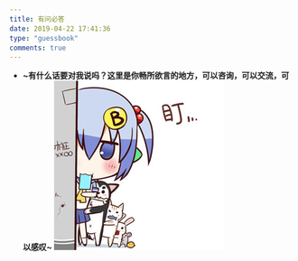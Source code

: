 ```yaml
---
title: 有问必答
date: 2019-04-22 17:41:36
type: "guessbook"
comments: true
---
```

+ **~有什么话要对我说吗？这里是你畅所欲言的地方，可以咨询，可以交流，可以感叹~**
![留言](index/message.jpg)